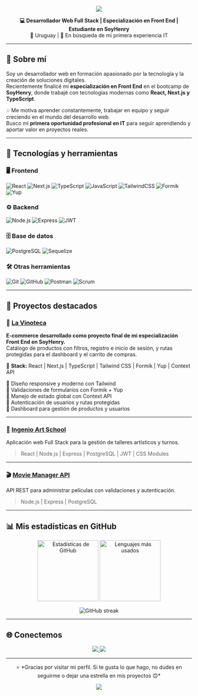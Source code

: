 <!-- Banner -->
<p align="center">
  <img src="https://capsule-render.vercel.app/api?type=waving&color=0:1e3c72,100:2a5298&height=200&section=header&text=👋%20Hola,%20soy%20Adan%20Franco!&fontSize=40&fontColor=ffffff&animation=fadeIn&fontAlignY=35" />
</p>

<p align="center">
  <b>💻 Desarrollador Web Full Stack | Especialización en Front End | Estudiante en SoyHenry</b><br/>
  📍 Uruguay | 🚀 En búsqueda de mi primera experiencia IT
</p>

---

## 🚀 Sobre mí  

Soy un desarrollador web en formación apasionado por la tecnología y la creación de soluciones digitales.  
Recientemente finalicé mi **especialización en Front End** en el bootcamp de **SoyHenry**, donde trabajé con tecnologías modernas como **React, Next.js y TypeScript**.  

💡 Me motiva aprender constantemente, trabajar en equipo y seguir creciendo en el mundo del desarrollo web.  
Busco mi **primera oportunidad profesional en IT** para seguir aprendiendo y aportar valor en proyectos reales.  

---

## 🧠 Tecnologías y herramientas  

### 🖥️ Frontend  
![React](https://img.shields.io/badge/React-20232A?style=for-the-badge&logo=react&logoColor=61DAFB)
![Next.js](https://img.shields.io/badge/Next.js-000000?style=for-the-badge&logo=nextdotjs&logoColor=white)
![TypeScript](https://img.shields.io/badge/TypeScript-007ACC?style=for-the-badge&logo=typescript&logoColor=white)
![JavaScript](https://img.shields.io/badge/JavaScript-F7DF1E?style=for-the-badge&logo=javascript&logoColor=black)
![TailwindCSS](https://img.shields.io/badge/TailwindCSS-38B2AC?style=for-the-badge&logo=tailwindcss&logoColor=white)
![Formik](https://img.shields.io/badge/Formik-02569B?style=for-the-badge&logo=formik&logoColor=white)
![Yup](https://img.shields.io/badge/Yup-6DB33F?style=for-the-badge&logo=yup&logoColor=white)

### ⚙️ Backend  
![Node.js](https://img.shields.io/badge/Node.js-339933?style=for-the-badge&logo=nodedotjs&logoColor=white)
![Express](https://img.shields.io/badge/Express-000000?style=for-the-badge&logo=express&logoColor=white)
![JWT](https://img.shields.io/badge/JWT-000000?style=for-the-badge&logo=jsonwebtokens&logoColor=white)

### 🗄️ Base de datos  
![PostgreSQL](https://img.shields.io/badge/PostgreSQL-316192?style=for-the-badge&logo=postgresql&logoColor=white)
![Sequelize](https://img.shields.io/badge/Sequelize-52B0E7?style=for-the-badge&logo=sequelize&logoColor=white)

### 🛠️ Otras herramientas  
![Git](https://img.shields.io/badge/Git-F05032?style=for-the-badge&logo=git&logoColor=white)
![GitHub](https://img.shields.io/badge/GitHub-181717?style=for-the-badge&logo=github&logoColor=white)
![Postman](https://img.shields.io/badge/Postman-FF6C37?style=for-the-badge&logo=postman&logoColor=white)
![Scrum](https://img.shields.io/badge/Scrum-2496ED?style=for-the-badge&logo=agile&logoColor=white)

---

## 📂 Proyectos destacados  

### 🍷 [La Vinoteca](https://#)
**E-commerce desarrollado como proyecto final de mi especialización Front End en SoyHenry.**  
Catálogo de productos con filtros, registro e inicio de sesión, y rutas protegidas para el dashboard y el carrito de compras.  

🧰 **Stack:** React | Next.js | TypeScript | Tailwind CSS | Formik | Yup | Context API  

🔹 Diseño responsive y moderno con Tailwind  
🔹 Validaciones de formularios con Formik + Yup  
🔹 Manejo de estado global con Context API  
🔹 Autenticación de usuarios y rutas protegidas  
🔹 Dashboard para gestión de productos y usuarios  

---

### 🎨 [Ingenio Art School](https://#)
Aplicación web Full Stack para la gestión de talleres artísticos y turnos.  
> React | Node.js | Express | PostgreSQL | JWT | CSS Modules  

---

### 🎬 [Movie Manager API](https://#)
API REST para administrar películas con validaciones y autenticación.  
> Node.js | Express | PostgreSQL  

---

## 📊 Mis estadísticas en GitHub  

<p align="center">
  <img src="https://github-readme-stats.vercel.app/api?username=adanfranco&show_icons=true&theme=tokyonight" alt="Estadísticas de GitHub" height="165" />
  <img src="https://github-readme-stats.vercel.app/api/top-langs/?username=adanfranco&layout=compact&theme=tokyonight" alt="Lenguajes más usados" height="165" />
</p>

<p align="center">
  <img src="https://github-readme-streak-stats.herokuapp.com/?user=adanfranco&theme=tokyonight" alt="GitHub streak" />
</p>

---

## 🌐 Conectemos  

<p align="center">
  <a href="https://www.linkedin.com/in/adanfranco-dev" target="_blank">
    <img src="https://img.shields.io/badge/LinkedIn-0077B5?style=for-the-badge&logo=linkedin&logoColor=white"/>
  </a>
  <a href="mailto:adan.franco.dev@gmail.com" target="_blank">
    <img src="https://img.shields.io/badge/Email-D14836?style=for-the-badge&logo=gmail&logoColor=white"/>
  </a>
</p>

---

<p align="center">
  ⭐ *Gracias por visitar mi perfil. Si te gusta lo que hago, no dudes en seguirme o dejar una estrella en mis proyectos 😊*  
</p>

<p align="center">
  <img src="https://capsule-render.vercel.app/api?type=waving&color=0:2a5298,100:1e3c72&height=120&section=footer"/>
</p>
